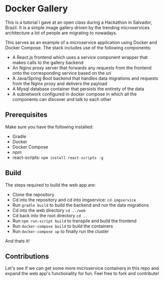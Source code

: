 # Docker Gallery

This is a tutorial I gave at an open class during a Hackathon in Salvador, Brazil. It is a simple image gallery driven by the trending microservices architecture a lot of people are migrating to nowadays.

This serves as an example of a microservice application using Docker and Docker Compose. The stack includes use of the following components:

- A React.js frontend which uses a service component wrapper that makes calls to the gallery backend
- An Nginx proxy server that forwards any requests from the frontend onto the corresponding service based on the uri
- A Java/Spring Boot backend that handles data migrations and requests from the Nginx proxy and delivers the payload
- A Mysql database container that persists the entirety of the data
- A subnetwork configured in docker compose in which all the components can discover and talk to each other

## Prerequisites

Make sure you have the following installed:

- Gradle
- Docker
- Docker Compose
- npm
- react-scripts: `npm install react-scripts -g`

## Build

The steps required to build the web app are:

- Clone the repository
- Cd into the repository and cd into imgservice: `cd imgservice`
- Run `gradle build` to build the backend and run the data migrations
- Cd into the web directory `cd ../web`
- Cd back into the root directory `cd ..`
- Run `npm run-script build` to transpile and build the frontend 
- Run `docker-compose build` to build the containers
- Run `docker-compose up` to finally run the cluster

And thats it!

## Contributions
Let's see if we can get some more microservice containers in this repo and expand the web app's functionality for fun. Feel free to fork and contribute!